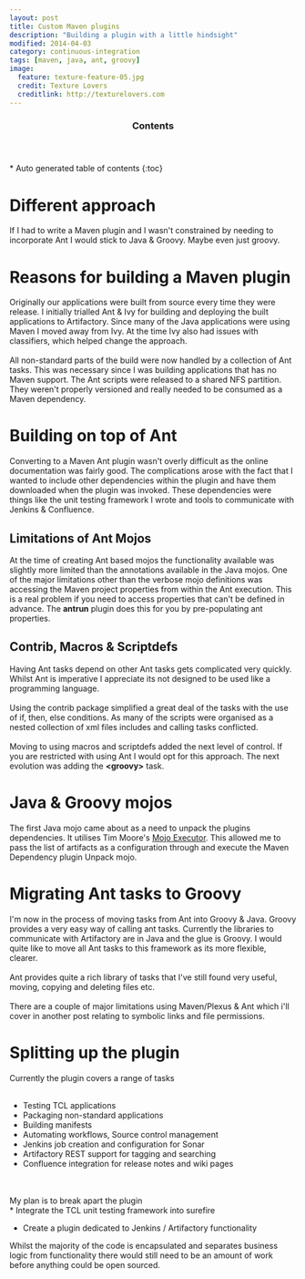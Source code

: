 ```yaml
---
layout: post
title: Custom Maven plugins
description: "Building a plugin with a little hindsight"
modified: 2014-04-03
category: continuous-integration
tags: [maven, java, ant, groovy]
image:
  feature: texture-feature-05.jpg
  credit: Texture Lovers
  creditlink: http://texturelovers.com
---
```


<section id="table-of-contents" class="toc">
  <header>
    <h3>Contents</h3>
  </header>
<div id="drawer" markdown="1">
*  Auto generated table of contents
{:toc}
</div>
</section><!-- /#table-of-contents -->

# Different approach
If I had to write a Maven plugin and I wasn't constrained by needing to incorporate Ant I would stick to Java & Groovy. Maybe even just groovy.

# Reasons for building a Maven plugin

Originally our applications were built from source every time they were release. I initially trialled Ant & Ivy for building and
deploying the built applications to Artifactory. Since many of the Java applications were using Maven I moved away from Ivy. At the time
Ivy also had issues with classifiers, which helped change the approach.
<br/><br/>
All non-standard parts of the build were now handled by a collection of Ant tasks. This was necessary since I was building applications that
has no Maven support. The Ant scripts were released to a shared NFS partition. They weren't properly versioned and really needed to be consumed as a Maven dependency.


# Building on top of Ant

Converting to a Maven Ant plugin wasn't overly difficult as the online documentation was fairly good. The complications arose with the fact that I wanted
to include other dependencies within the plugin and have them downloaded when the plugin was invoked. These dependencies were things like the unit testing framework I wrote
and tools to communicate with Jenkins & Confluence.

## Limitations of Ant Mojos
At the time of creating Ant based mojos the functionality available was slightly more limited than the annotations available in the Java mojos.
One of the major limitations other than the verbose mojo definitions was accessing the Maven project properties from within the Ant execution. This is a real problem
if you need to access properties that can't be defined in advance. The <b>antrun</b> plugin does this for you by pre-populating ant properties.

## Contrib, Macros & Scriptdefs

Having Ant tasks depend on other Ant tasks gets complicated very quickly. Whilst Ant is imperative I appreciate its not designed to be used like a programming language.
<br/><br/>
Using the contrib package simplified a great deal of the tasks with the use of if, then, else conditions. As many of the scripts
were organised as a nested collection of xml files includes and calling tasks conflicted.
<br/><br/>
Moving to using macros and scriptdefs added the next level of control. If you are restricted with using Ant I would opt for this approach.
The next evolution was adding the <b>&lt;groovy&gt;</b> task.

# Java & Groovy mojos
The first Java mojo came about as a need to unpack the plugins dependencies. It utilises Tim Moore's [Mojo Executor]( https://github.com/TimMoore/mojo-executor).
This allowed me to pass the list of artifacts as a configuration through and execute the Maven Dependency plugin Unpack mojo.

# Migrating Ant tasks to Groovy

I'm now in the process of moving tasks from Ant into Groovy & Java. Groovy provides a very easy way of calling ant tasks. Currently the libraries to communicate with
Artifactory are in Java and the glue is Groovy. I would quite like to move all Ant tasks to this framework as its more flexible, clearer.
<br/><br/>
Ant provides quite a rich library of tasks that I've still found very useful, moving, copying and deleting files etc.
<br/>
<br/>
There are a couple of major limitations using Maven/Plexus & Ant which i'll cover in another post relating to symbolic links and file permissions.

# Splitting up the plugin
Currently the plugin covers a range of tasks
<br/>
<br/>

* Testing TCL applications
* Packaging non-standard applications
* Building manifests
* Automating workflows, Source control management
* Jenkins job creation and configuration for Sonar
* Artifactory REST support for tagging and searching
* Confluence integration for release notes and wiki pages

<br/>
<br/>
My plan is to break apart the plugin
<br/>
* Integrate the TCL unit testing framework into surefire

* Create a plugin dedicated to Jenkins / Artifactory functionality

Whilst the majority of the code is encapsulated and separates business logic from functionality there would still need to be an amount of work before anything could be open sourced.
